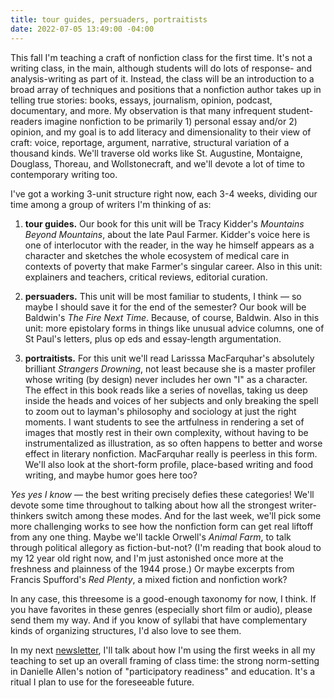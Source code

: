 ```yaml
---
title: tour guides, persuaders, portraitists
date: 2022-07-05 13:49:00 -04:00
---
```


This fall I'm teaching a craft of nonfiction class for the first time. It's not a writing class, in the main, although students will do lots of response- and analysis-writing as part of it. Instead, the class will be an introduction to a broad array of techniques and positions that a nonfiction author takes up in telling true stories: books, essays, journalism, opinion, podcast, documentary, and more. My observation is that many infrequent student-readers imagine nonfiction to be primarily 1) personal essay and/or 2) opinion, and my goal is to add literacy and dimensionality to their view of craft: voice, reportage, argument, narrative, structural variation of a thousand kinds. We'll traverse old works like St. Augustine, Montaigne, Douglass, Thoreau, and Wollstonecraft, and we'll devote a lot of time to contemporary writing too.

I've got a working 3-unit structure right now, each 3-4 weeks, dividing our time among a group of writers I'm thinking of as:

1) **tour guides.** Our book for this unit will be Tracy Kidder's *Mountains Beyond Mountains*, about the late Paul Farmer. Kidder's voice here is one of interlocutor with the reader, in the way he himself appears as a character and sketches the whole ecosystem of medical care in contexts of poverty that make Farmer's singular career. Also in this unit: explainers and teachers, critical reviews, editorial curation.

2) **persuaders.** This unit will be most familiar to students, I think — so maybe I should save it for the end of the semester? Our book will be Baldwin's *The Fire Next Time*. Because, of course, Baldwin. Also in this unit: more epistolary forms in things like unusual advice columns, one of St Paul's letters, plus op eds and essay-length argumentation.

3) **portraitists.** For this unit we'll read Larisssa MacFarquhar's absolutely brilliant *Strangers Drowning*, not least because she is a master profiler whose writing (by design) never includes her own "I" as a character. The effect in this book reads like a series of novellas, taking us deep inside the heads and voices of her subjects and only breaking the spell to zoom out to layman's philosophy and sociology at just the right moments. I want students to see the artfulness in rendering a set of images that mostly rest in their own complexity, without having to be instrumentalized as illustration, as so often happens to better and worse effect in literary nonfiction. MacFarquhar really is peerless in this form. We'll also look at the short-form profile, place-based writing and food writing, and maybe humor goes here too?

*Yes yes I know* — the best writing precisely defies these categories! We'll devote some time throughout to talking about how all the strongest writer-thinkers switch among these modes. And for the last week, we'll pick some more challenging works to see how the nonfiction form can get real liftoff from any one thing. Maybe we'll tackle Orwell's *Animal Farm*, to talk through political allegory as fiction-but-not? (I'm reading that book aloud to my 12 year old right now, and I'm just astonished once more at the freshness and plainness of the 1944 prose.) Or maybe excerpts from Francis Spufford's *Red Plenty*, a mixed fiction and nonfiction work?

In any case, this threesome is a good-enough taxonomy for now, I think. If you have favorites in these genres (especially short film or audio), please send them my way. And if you know of syllabi that have complementary kinds of organizing structures, I'd also love to see them. 

In my next [newsletter](https://sarahendren.substack.com/), I'll talk about how I'm using the first weeks in all my teaching to set up an overall framing of class time: the strong norm-setting in Danielle Allen's notion of "participatory readiness" and education. It's a ritual I plan to use for the foreseeable future. 